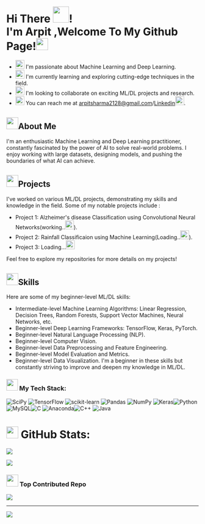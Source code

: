 # Hi There <img src="https://github.com/Tarikul-Islam-Anik/Animated-Fluent-Emojis/blob/master/Emojis/Hand%20gestures/Waving%20Hand.png" width="42px" height="42px">! <br> I'm Arpit ,Welcome To My Github Page!<img src="https://github.com/Tarikul-Islam-Anik/Animated-Fluent-Emojis/blob/master/Emojis/Smilies/Smiling%20Face%20with%20Smiling%20Eyes.png" width="31px" height="31px"></br>


- <img src="https://github.com/Tarikul-Islam-Anik/Animated-Fluent-Emojis/blob/master/Emojis/Smilies/Robot.png" width="23px" height="23px"> I'm passionate about Machine Learning and Deep Learning.
- <img src="https://github.com/Tarikul-Islam-Anik/Animated-Fluent-Emojis/blob/master/Emojis/Animals/Seedling.png" width="23px" height="23px"> I'm currently learning and exploring cutting-edge techniques in the field.
- <img src="https://github.com/Tarikul-Islam-Anik/Animated-Fluent-Emojis/blob/master/Emojis/Hand%20gestures/Handshake.png" width="23px" height="23px"> I'm looking to collaborate on exciting ML/DL projects and research.
- <img src="https://github.com/Tarikul-Islam-Anik/Animated-Fluent-Emojis/blob/master/Emojis/Objects/Open%20Mailbox%20with%20Raised%20Flag.png" width="23px" height="23px"> You can reach me at arpitsharma2128@gmail.com/[Linkedin<img src="https://github.com/Tarikul-Islam-Anik/Animated-Fluent-Emojis/blob/master/Emojis/Smilies/Nerd%20Face.png" width="23px" height="23px">](https://www.linkedin.com/in/arpit-sharma-b3a565222/).

## <img src="https://github.com/Tarikul-Islam-Anik/Animated-Fluent-Emojis/blob/master/Emojis/Smilies/Robot.png" width="31px" height="31px">About Me

I'm an enthusiastic Machine Learning and Deep Learning practitioner, constantly fascinated by the power of AI to solve real-world problems. I enjoy working with large datasets, designing models, and pushing the boundaries of what AI can achieve.

## <img src="https://github.com/Tarikul-Islam-Anik/Animated-Fluent-Emojis/blob/master/Emojis/Travel%20and%20places/Rocket.png" width="31px" height="31px">Projects

I've worked on various ML/DL projects, demonstrating my skills and knowledge in the field. Some of my notable projects include :

- Project 1: Alzheimer's disease Classification using Convolutional Neural Networks(working..<img src="https://github.com/Tarikul-Islam-Anik/Animated-Fluent-Emojis/blob/master/Emojis/Smilies/Upside-Down%20Face.png" width="23px" height="23px">).
- Project 2: Rainfall Classificaion using Machine Learning(Loading..<img src="https://github.com/Tarikul-Islam-Anik/Animated-Fluent-Emojis/blob/master/Emojis/Smilies/Upside-Down%20Face.png" width="23px" height="23px">).
- Project 3: Loading...<img src="https://github.com/Tarikul-Islam-Anik/Animated-Fluent-Emojis/blob/master/Emojis/Smilies/Upside-Down%20Face.png" width="23px" height="23px"> 
 
Feel free to explore my repositories for more details on my projects!

## <img src="https://github.com/Tarikul-Islam-Anik/Animated-Fluent-Emojis/blob/master/Emojis/Objects/Gear.png" width="31px" height="31px">Skills

Here are some of my beginner-level ML/DL skills:

- Intermediate-level Machine Learning Algorithms: Linear Regression, Decision Trees, Random Forests, Support Vector Machines, Neural Networks, etc.
- Beginner-level Deep Learning Frameworks: TensorFlow, Keras, PyTorch.
- Beginner-level Natural Language Processing (NLP).
- Beginner-level Computer Vision.
- Beginner-level Data Preprocessing and Feature Engineering.
- Beginner-level Model Evaluation and Metrics.
- Beginner-level Data Visualization.
I'm a beginner in these skills but constantly striving to improve and deepen my knowledge in ML/DL.

### <img src="https://github.com/Tarikul-Islam-Anik/Animated-Fluent-Emojis/blob/master/Emojis/Smilies/Star-Struck.png" width="30px" height="30px"> My Tech Stack:
![SciPy](https://img.shields.io/badge/SciPy-%230C55A5.svg?style=flat&logo=scipy&logoColor=%white) ![TensorFlow](https://img.shields.io/badge/TensorFlow-%23FF6F00.svg?style=flat&logo=TensorFlow&logoColor=white) ![scikit-learn](https://img.shields.io/badge/scikit--learn-%23F7931E.svg?style=flat&logo=scikit-learn&logoColor=white) ![Pandas](https://img.shields.io/badge/pandas-%23150458.svg?style=flat&logo=pandas&logoColor=white) ![NumPy](https://img.shields.io/badge/numpy-%23013243.svg?style=flat&logo=numpy&logoColor=white) ![Keras](https://img.shields.io/badge/Keras-%23D00000.svg?style=flat&logo=Keras&logoColor=white)![Python](https://img.shields.io/badge/python-3670A0?style=flat&logo=python&logoColor=ffdd54) ![MySQL](https://img.shields.io/badge/mysql-%2300f.svg?style=flat&logo=mysql&logoColor=white)![C](https://img.shields.io/badge/c-%2300599C.svg?style=flat&logo=c&logoColor=white) ![Anaconda](https://img.shields.io/badge/Anaconda-%2344A833.svg?style=flat&logo=anaconda&logoColor=white)![C++](https://img.shields.io/badge/c++-%2300599C.svg?style=flat&logo=c%2B%2B&logoColor=white) ![Java](https://img.shields.io/badge/java-%23ED8B00.svg?style=flat&logo=java&logoColor=white)

# <img src="https://github.com/Tarikul-Islam-Anik/Animated-Fluent-Emojis/blob/master/Emojis/Objects/Bar%20Chart.png" width="31px" height="31px"> GitHub Stats:

![](https://github-readme-stats.vercel.app/api/top-langs/?username=ARPIT2128&theme=gotham&hide_border=true&include_all_commits=true&count_private=true&layout=compact)

![](https://github-readme-streak-stats.herokuapp.com/?user=ARPIT2128&theme=gotham&hide_border=true)<br/>

### <img src="https://github.com/Tarikul-Islam-Anik/Animated-Fluent-Emojis/blob/master/Emojis/Travel%20and%20places/Star.png" width="31px" height="31px"> Top Contributed Repo

![](https://github-contributor-stats.vercel.app/api?username=ARPIT2128&limit=5&theme=tokyonight&combine_all_yearly_contributions=true&hide_border=true)

---

[![](https://visitcount.itsvg.in/api?id=ARPIT2128&icon=5&color=6)](https://visitcount.itsvg.in)

<!-- Proudly created with GPRM ( https://gprm.itsvg.in ) -->
